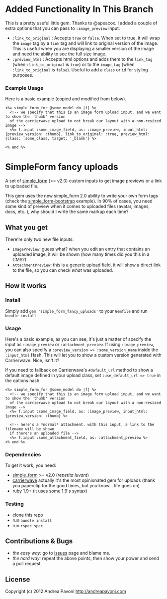 # Added Functionality In This Branch 

This is a pretty useful little gem. Thanks to @apeacox.
I added a couple of extra options that you can pass to `:image_preview` input. 

* `:link_to_original` : Accepts `true` or `false`. When set to true, it will wrap the `image` tag by a `link` tag and will link to original version of the image. This is useful when you are displaying a smaller version of the image and need the ability to see the full size image.
* `:preview_html` : Accepts html options and adds them to the `link_tag` (when `:link_to_original` is `true`) or to the `image_tag` (when `:link_to_original` is `false`). Useful to add a `class` or `id` for styling purposes.

### Example Usage

Here is a basic example (copied and modified from below).

```
<%= simple_form_for @some_model do |f| %>
  <!-- we specify that this is an image form upload input, and we want to show the 'thumb' version
  of the carrierwave upload to not break our layout with a non-resized image -->
  <%= f.input :some_image_field, as: :image_preview, input_html: {preview_version: :thumb}, link_to_original: :true, preview_html: {class: :some_class, target: '_blank'} %>

<% end %>
```

# SimpleForm fancy uploads

A set of [simple_form](https://github.com/plataformatec/simple_form) (>= v2.0) custom inputs to get image previews or a link to
uploaded file.

This gem uses the new simple_form 2.0 ability to write your own form tags (check the [simple_form-bootstrap](https://github.com/rafaelfranca/simple_form-bootstrap) example). In 90% of cases, you need some kind of preview when it comes to uploaded files (avatar, images, docs, etc..), why should I write the same markup each time?

## What you get

There're only two new file inputs:

* `ImagePreview`: guess what? when you edit an entry that contains an uploaded image, it will be shown (how many times did you this in a CMS?)
* `AttachmentPreview`: this is a generic upload field, it will show a direct link to the file, so you can check *what* was uploaded.

## How it works

### Install

Simply add `gem 'simple_form_fancy_uploads'` to your `Gemfile` and run `bundle install`

### Usage

Here's a basic example, as you can see, it's just a matter of specify the input as `:image_preview` or `:attachment_preview`. If using `:image_preview`, you can also specify a `:preview_version => :some_version_name` inside the `:input_html` Hash. This will let you to show a custom version generated with Carrierwave. Nice, isn't it?

If you need to fallback on Carrierwave's `#default_url` method to show a default image defined in your upload class, set `:use_default_url => true` in the options hash.

```
<%= simple_form_for @some_model do |f| %>
  <!-- we specify that this is an image form upload input, and we want to show the 'thumb' version
  of the carrierwave upload to not break our layout with a non-resized image -->
  <%= f.input :some_image_field, as: :image_preview, input_html: {preview_version: :thumb} %>

  <!-- here's a *normal* attachment. with this input, a link to the filename will be shown
  if there's an uploaded file -->
  <%= f.input :some_attachment_field, as: :attachment_preview %>
<% end %>
```

### Dependencies

To get it work, you need:

* [simple_form](https://github.com/plataformatec/simple_form) >= v2.0 (*repetita iuvant*)
* [carrierwave](https://github.com/jnicklas/carrierwave) actually it's the most opinionated gem for uploads (thank you paperclip for the good times, but you know... life goes on)
* ruby 1.9+ (it uses some 1.9's syntax)

### Testing

* clone this repo
* run `bundle install`
* run `rspec spec`

## Contributions & Bugs

* *the easy way:* go to [issues](issues/) page and blame me.
* *the hard way:* repeat the above points, then show your power and send a pull request.

## License
Copyright (c) 2012 Andrea Pavoni http://andreapavoni.com
